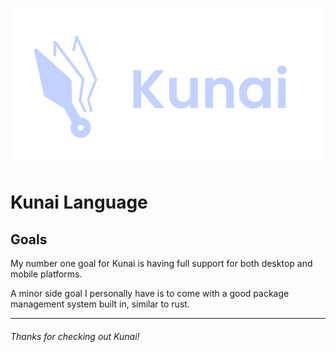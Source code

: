 <img src="https://github.com/kunai-lang/graphics/blob/main/Kunai-banner-transparent.png?raw=true"></img>

# Kunai Language

## Goals
My number one goal for Kunai is having full support for both desktop and mobile platforms.

A minor side goal I personally have is to come with a good package management system built in, similar to rust.

---

###### Thanks for checking out Kunai!
